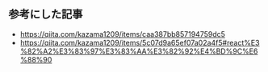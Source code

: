 ## 参考にした記事

- https://qiita.com/kazama1209/items/caa387bb857194759dc5
- https://qiita.com/kazama1209/items/5c07d9a65ef07a02a4f5#react%E3%82%A2%E3%83%97%E3%83%AA%E3%82%92%E4%BD%9C%E6%88%90
